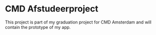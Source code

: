 # CMD Afstudeerproject
This project is part of my graduation project for CMD Amsterdam and will contain the prototype of my app.